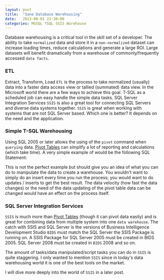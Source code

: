 ```yaml
---
layout: post
title:  "Sane Database Warehousing"
date:   2013-08-01 22:30:00
categories: MSSQL TSQL SSIS Warehouse
---
```


Database warehousing is a critical tool in the skill set of a developer.  The ability to take `normalized` data and store it in a `non-normalized` dataset can increase loading times, reduce calculations and generate a large ROI.  Large datasets will benefit dramatically from a warehouse of commonly/frequently accessed `data facts`.

### ETL

Extract, Transform, Load `ETL` is the process to take normalized (usually) data into a faster data access view or tallied (summated) data view.  In the Microsoft world there are a few ways to achieve this goal.  T-SQL as a scheduled job can easy handle the simple data tasks.  SQL Server Integration Services `SSIS` is also a great tool for connecting SQL Servers and diverse data systems together.  `SSIS` is great when working with systems that are not SQL Server based.  Which one is better?  It depends on the need and the application.

### Simple T-SQL Warehousing

Using SQL 2005 or later allows the using of the `pivot` command when `querying` data.  [Pivot Tables] can simplify a lot of reporting and calculations (which take time).  A very simple example of would be the following SQL Statement:



This is not the perfect example but should give you an idea of what you can do to manipulate the data to create a warehouse.  You wouldn't want to simply do an insert every time you run the process; you would want to do updates / inserts to get the best result.  The data velocity (how fast the data changes) or the need of the data updating of the pivot table data can be changed would have an effect on the process itself.  


### SQL Server Integration Services
`SSIS` is much more than [Pivot Tables] (though it can pivot data easily) and is great for combining data from multiple system into one `data warehouse`.  The catch with SSIS and SQL Server is the versions of Business Intelligence Development Studio `BIDS` must match the SQL Server the SSIS Package is running on.  A SSIS Package for SQL Server 2005 must be created in BIDS 2005.  SQL Server 2008 must be created in `BIDS` 2008 and so on.

The amount of tasks/data manipulated/script tasks you can do in `SSIS` is quite staggering.  I only wanted to mention `SSIS` since in today's data warehousing world it is one of the best tools on the market.  

I will dive more deeply into the world of `SSIS` in a later post.

[Pivot Tables]:  http://msdn.microsoft.com/en-us/library/ms177410(v=sql.90).aspx